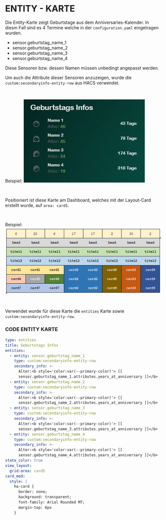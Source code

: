 # ENTITY - KARTE


Die Entity-Karte zeigt Geburtstage aus dem Anniversaries-Kalender. In diesm Fall sind es 4 Termine welche in der `configuration.yaml` eingetragen wurden.


- sensor.geburtstag_name_1
- sensor.geburtstag_name_2
- sensor.geburtstag_name_3
- sensor.geburtstag_name_4

Diese Sensoren bzw. dessen Namen müssen unbedingt angepasst werden.


Um auch die Attribute dieser Sensoren anzuzeigen, wurde die `custom:secondaryinfo-entity-row` aus HACS verwendet.

<br>

Beispiel:
![Beispiel](https://raw.githubusercontent.com/MaxxKra/README_images/master/Geburtstagskalender/Dashboard_Karte_Entity.png)
  
<br>

Positioniert ist diese Karte am Dashboard, welches mit der Layout-Card erstellt wurde, auf `area: card5`.

<br>

Beispiel:
![Beispiel](https://raw.githubusercontent.com/MaxxKra/README_images/master/Geburtstagskalender/Dashboard_Layout_Aufteilung.png)
  
<br>

Verwendet wurde für diese Karte die `entities` Karte sowie `custom:secondaryinfo-entity-row`.


### CODE ENTITY KARTE

```yaml
type: entities
title: Geburtstags Infos
entities:
  - entity: sensor.geburtstag_name_1
    type: custom:secondaryinfo-entity-row
    secondary_info: >-
      Alter:<b style='color:var(--primary-color)'> [[
      sensor.geburtstag_name_1.attributes.years_at_anniversary ]]</b>
  - entity: sensor.geburtstag_name_2
    type: custom:secondaryinfo-entity-row
    secondary_info: >-
      Alter:<b style='color:var(--primary-color)'> [[
      sensor.geburtstag_name_2.attributes.years_at_anniversary ]]</b>
  - entity: sensor.geburtstag_name_3
    type: custom:secondaryinfo-entity-row
    secondary_info: >-
      Alter:<b style='color:var(--primary-color)'> [[
      sensor.geburtstag_name_3.attributes.years_at_anniversary ]]</b>
  - entity: sensor.geburtstag_name_4
    type: custom:secondaryinfo-entity-row
    secondary_info: >-
      Alter:<b style='color:var(--primary-color)'> [[
      sensor.geburtstag_name_4.attributes.years_at_anniversary ]]</b>
state_color: true
view_layout:
  grid-area: card5
card_mod:
  style: |
    ha-card {
      border: none;
      background: transparent;
      font-family: Arial Rounded MT;
      margin-top: 6px
    }
```
